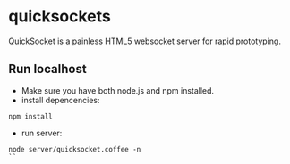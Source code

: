 quicksockets
============

QuickSocket is a painless HTML5 websocket server for rapid prototyping.


## Run localhost ##
* Make sure you have both node.js and npm installed.
* install depencencies:
```
npm install
```
* run server:
```
node server/quicksocket.coffee -n
``